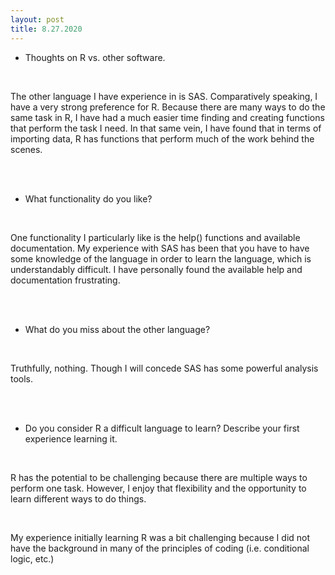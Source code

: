 ```yaml
---
layout: post
title: 8.27.2020
---
```


- Thoughts on R vs. other software.

<br>

The other language I have experience in is SAS.
Comparatively speaking, I have a very strong 
preference for R. Because there are many ways to 
do the same task in R, I have had a much easier time
finding and creating functions that perform the task
I need. In that same vein, I have found that in terms
of importing data, R has functions that perform much
of the work behind the scenes.

<br>
<br>

- What functionality do you like?

<br>

One functionality I particularly like is the help()
functions and available documentation. My experience
with SAS has been that you have to have some knowledge
of the language in order to learn the language, which
is understandably difficult. I have personally found 
the available help and documentation frustrating.

<br>
<br>

- What do you miss about the other language?

<br>

Truthfully, nothing. Though I will concede SAS has
some powerful analysis tools.

<br>
<br>

- Do you consider R a difficult language to learn? 
Describe your first experience learning it.

<br>

R has the potential to be challenging because there 
are multiple ways to perform one task. However, I 
enjoy that flexibility and the opportunity to learn
different ways to do things.

<br>

My experience initially learning R was a bit 
challenging because I did not have the 
background in many of the principles of coding
(i.e. conditional logic, etc.)

<br>
